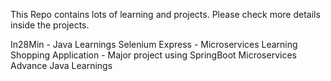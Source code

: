 This Repo contains lots of learning and projects. Please check more details inside the projects.

In28Min - Java Learnings
Selenium Express - Microservices Learning
Shopping Application - Major project using SpringBoot Microservices
Advance Java Learnings

